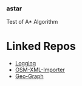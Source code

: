 ### astar
Test of A* Algorithm

# Linked Repos
- [Logging](https://github.com/C9Glax/Logging)
- [OSM-XML-Importer](https://github.com/C9Glax/OSM-XML-Importer)
- [Geo-Graph](https://github.com/C9Glax/Geo-Graph)

